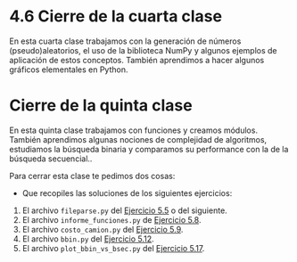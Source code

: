 # 4.6 Cierre de la cuarta clase

En esta cuarta clase trabajamos con la generación de números (pseudo)aleatorios, el uso de la biblioteca NumPy y algunos ejemplos de aplicación de estos conceptos. También aprendimos a hacer algunos gráficos elementales en Python.

# Cierre de la quinta clase
En esta quinta clase trabajamos con funciones y creamos módulos. También aprendimos algunas nociones de complejidad de algoritmos, estudiamos la búsqueda binaria y  comparamos su performance con la de la búsqueda secuencial..

Para cerrar esta clase te pedimos dos cosas:
* Que recopiles las soluciones de los siguientes ejercicios:

 1. El archivo `fileparse.py` del [Ejercicio 5.5](../05_Organización_y_Complejidad/02_Funciones.md#ejercicio-55-conversión-de-tipo) o del siguiente.
 2. El archivo `informe_funciones.py` de [Ejercicio 5.8](../05_Organización_y_Complejidad/03_Modulos.md#ejercicio-58-usemos-tu-módulo).
 3. El archivo `costo_camion.py` del [Ejercicio 5.9](../05_Organización_y_Complejidad/03_Modulos.md#ejercicio-59-un-poco-más-allá).
 4. El archivo `bbin.py` del [Ejercicio 5.12](../05_Organización_y_Complejidad/05_Complejidad.md#ejercicio-512-insertar-un-elemento-en-una-lista).
 5. El archivo `plot_bbin_vs_bsec.py` del [Ejercicio 5.17](../05_Organización_y_Complejidad/06_gráficos_de_complejidad.md#ejercicio-517-búsqueda-binaria-vs-búsqueda-secuencial).
